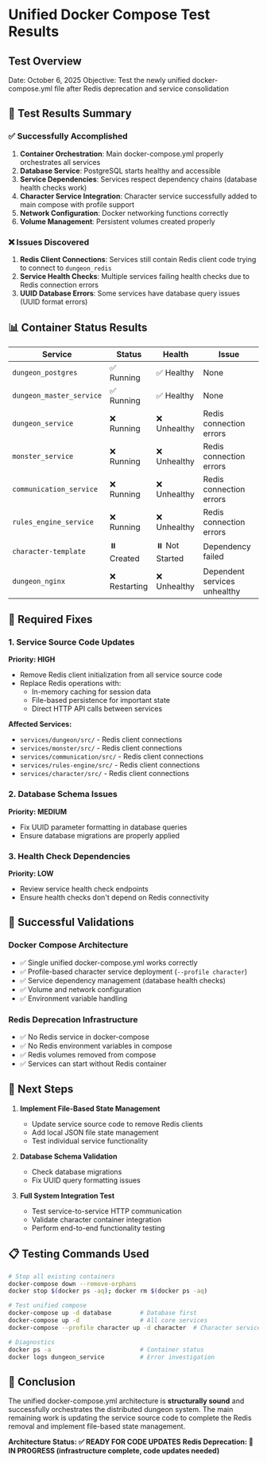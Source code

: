 # Unified Docker Compose Test Results

## Test Overview
Date: October 6, 2025
Objective: Test the newly unified docker-compose.yml file after Redis deprecation and service consolidation

## 🎯 Test Results Summary

### ✅ **Successfully Accomplished**
1. **Container Orchestration**: Main docker-compose.yml properly orchestrates all services
2. **Database Service**: PostgreSQL starts healthy and accessible
3. **Service Dependencies**: Services respect dependency chains (database health checks work)
4. **Character Service Integration**: Character service successfully added to main compose with profile support
5. **Network Configuration**: Docker networking functions correctly
6. **Volume Management**: Persistent volumes created properly

### ❌ **Issues Discovered**
1. **Redis Client Connections**: Services still contain Redis client code trying to connect to `dungeon_redis`
2. **Service Health Checks**: Multiple services failing health checks due to Redis connection errors
3. **UUID Database Errors**: Some services have database query issues (UUID format errors)

## 📊 **Container Status Results**

| Service | Status | Health | Issue |
|---------|--------|--------|-------|
| `dungeon_postgres` | ✅ Running | ✅ Healthy | None |
| `dungeon_master_service` | ✅ Running | ✅ Healthy | None |
| `dungeon_service` | ❌ Running | ❌ Unhealthy | Redis connection errors |
| `monster_service` | ❌ Running | ❌ Unhealthy | Redis connection errors |
| `communication_service` | ❌ Running | ❌ Unhealthy | Redis connection errors |
| `rules_engine_service` | ❌ Running | ❌ Unhealthy | Redis connection errors |
| `character-template` | ⏸️ Created | ⏸️ Not Started | Dependency failed |
| `dungeon_nginx` | ❌ Restarting | ❌ Unhealthy | Dependent services unhealthy |

## 🔧 **Required Fixes**

### 1. Service Source Code Updates
**Priority: HIGH**
- Remove Redis client initialization from all service source code
- Replace Redis operations with:
  - In-memory caching for session data
  - File-based persistence for important state
  - Direct HTTP API calls between services

**Affected Services:**
- `services/dungeon/src/` - Redis client connections
- `services/monster/src/` - Redis client connections  
- `services/communication/src/` - Redis client connections
- `services/rules-engine/src/` - Redis client connections
- `services/character/src/` - Redis client connections

### 2. Database Schema Issues
**Priority: MEDIUM**
- Fix UUID parameter formatting in database queries
- Ensure database migrations are properly applied

### 3. Health Check Dependencies
**Priority: LOW**  
- Review service health check endpoints
- Ensure health checks don't depend on Redis connectivity

## 🎉 **Successful Validations**

### Docker Compose Architecture
- ✅ Single unified docker-compose.yml works correctly
- ✅ Profile-based character service deployment (`--profile character`)
- ✅ Service dependency management (database health checks)
- ✅ Volume and network configuration
- ✅ Environment variable handling

### Redis Deprecation Infrastructure
- ✅ No Redis service in docker-compose
- ✅ No Redis environment variables in compose
- ✅ Redis volumes removed from compose
- ✅ Services can start without Redis container

## 🚀 **Next Steps**

1. **Implement File-Based State Management**
   - Update service source code to remove Redis clients
   - Add local JSON file state management
   - Test individual service functionality

2. **Database Schema Validation**
   - Check database migrations
   - Fix UUID query formatting issues

3. **Full System Integration Test**
   - Test service-to-service HTTP communication
   - Validate character container integration
   - Perform end-to-end functionality testing

## 📋 **Testing Commands Used**

```bash
# Stop all existing containers
docker-compose down --remove-orphans
docker stop $(docker ps -aq); docker rm $(docker ps -aq)

# Test unified compose
docker-compose up -d database        # Database first
docker-compose up -d                 # All core services
docker-compose --profile character up -d character  # Character service

# Diagnostics
docker ps -a                         # Container status
docker logs dungeon_service          # Error investigation
```

## 🏁 **Conclusion**

The unified docker-compose.yml architecture is **structurally sound** and successfully orchestrates the distributed dungeon system. The main remaining work is updating the service source code to complete the Redis removal and implement file-based state management.

**Architecture Status: ✅ READY FOR CODE UPDATES**
**Redis Deprecation: 🔄 IN PROGRESS (infrastructure complete, code updates needed)**